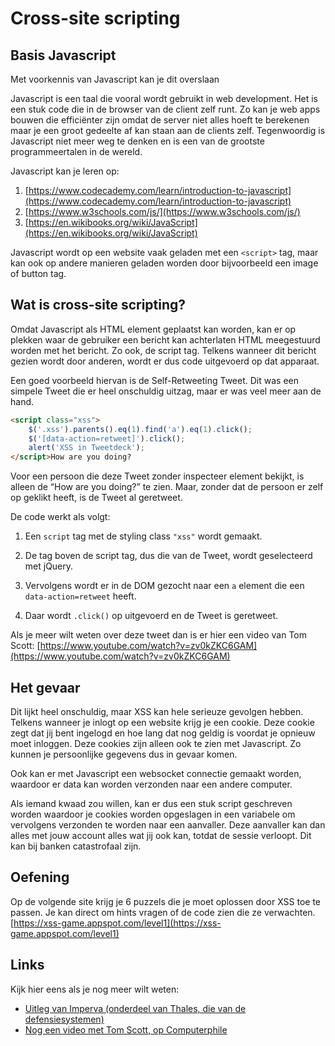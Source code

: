 Cross-site scripting
=======================

Basis Javascript
----------------

Met voorkennis van Javascript kan je dit overslaan

Javascript is een taal die vooral wordt gebruikt in web development. Het
is een stuk code die in de browser van de client zelf runt. Zo kan je
web apps bouwen die efficiënter zijn omdat de server niet alles hoeft te
berekenen maar je een groot gedeelte af kan staan aan de clients zelf.
Tegenwoordig is Javascript niet meer weg te denken en is een van de
grootste programmeertalen in de wereld.

Javascript kan je leren op:

1. [https://www.codecademy.com/learn/introduction-to-javascript](https://www.codecademy.com/learn/introduction-to-javascript)
1. [https://www.w3schools.com/js/](https://www.w3schools.com/js/)
1. [https://en.wikibooks.org/wiki/JavaScript](https://en.wikibooks.org/wiki/JavaScript)

Javascript wordt op een website vaak geladen met een `<script>`
tag, maar kan ook op andere manieren geladen worden door bijvoorbeeld
een image of button tag.

Wat is cross-site scripting?
----------------------------

Omdat Javascript als HTML element geplaatst kan worden, kan er op
plekken waar de gebruiker een bericht kan achterlaten HTML meegestuurd
worden met het bericht. Zo ook, de script tag. Telkens wanneer dit
bericht gezien wordt door anderen, wordt er dus code uitgevoerd op dat
apparaat.

Een goed voorbeeld hiervan is de Self-Retweeting Tweet. Dit was een
simpele Tweet die er heel onschuldig uitzag, maar er was veel meer aan
de hand.

```html
<script class="xss">
    $('.xss').parents().eq(1).find('a').eq(1).click();
    $('[data-action=retweet]').click();
    alert('XSS in Tweetdeck');
</script>How are you doing?
```

Voor een persoon die deze Tweet zonder inspecteer element bekijkt, is
alleen de “How are you doing?” te zien. Maar, zonder dat de persoon er
zelf op geklikt heeft, is de Tweet al geretweet.

De code werkt als volgt:

1.  Een `script` tag met de styling class `"xss"` wordt gemaakt.

2.  De tag boven de script tag, dus die van de Tweet, wordt geselecteerd
    met jQuery.

3.  Vervolgens wordt er in de DOM gezocht naar een `a` element die een
    `data-action=retweet` heeft.

4.  Daar wordt `.click()` op uitgevoerd en de Tweet is geretweet.

Als je meer wilt weten over deze tweet dan is er hier een video van Tom
Scott: [https://www.youtube.com/watch?v=zv0kZKC6GAM](https://www.youtube.com/watch?v=zv0kZKC6GAM)

Het gevaar
----------

Dit lijkt heel onschuldig, maar XSS kan hele serieuze gevolgen hebben.
Telkens wanneer je inlogt op een website krijg je een cookie. Deze
cookie zegt dat jij bent ingelogd en hoe lang dat nog geldig is voordat
je opnieuw moet inloggen. Deze cookies zijn alleen ook te zien met
Javascript. Zo kunnen je persoonlijke gegevens dus in gevaar komen.

Ook kan er met Javascript een websocket connectie gemaakt worden,
waardoor er data kan worden verzonden naar een andere computer.

Als iemand kwaad zou willen, kan er dus een stuk script geschreven
worden waardoor je cookies worden opgeslagen in een variabele om
vervolgens verzonden te worden naar een aanvaller. Deze aanvaller kan
dan alles met jouw account alles wat jij ook kan, totdat de sessie
verloopt. Dit kan bij banken catastrofaal zijn.

Oefening
---------------------------------------

Op de volgende site krijg je 6 puzzels die je moet oplossen door XSS toe
te passen. Je kan direct om hints vragen of de code zien die ze
verwachten. [https://xss-game.appspot.com/level1](https://xss-game.appspot.com/level1)


Links
-----

Kijk hier eens als je nog meer wilt weten:

- [Uitleg van Imperva (onderdeel van Thales, die van de defensiesystemen)](https://www.imperva.com/learn/application-security/cross-site-scripting-xss-attacks/)
- [Nog een video met Tom Scott, op Computerphile](https://www.youtube.com/watch?v=L5l9lSnNMxg)